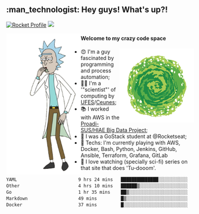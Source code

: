 
<h2> :man_technologist: Hey guys! What's up?!</h2>
                                                                         
[![Rocket Profile](https://img.shields.io/static/v1?label=Rocketseat&message=Profile&colorA=purple&color=black&logo=Rocket&logoColor=white)](https://app.rocketseat.com.br/me/elyabe)
<a href="https://www.linkedin.com/in/elyabe/"><img src="https://img.shields.io/badge/LinkedIn-informational?logo=linkedin"/></a>

<img align='left' src="https://raw.githubusercontent.com/Elyabe/Elyabe/master/images/rick-dancing.gif" width='200'>

                       
#### Welcome to my crazy code space 
<img align='right' src="https://raw.githubusercontent.com/Elyabe/elyabe/master/images/portal-3.gif" width='200'>

- :heart_eyes: I'm a guy fascinated by programming and process automation; 
- :office_worker: I'm a '"scientist"' of computing by [UFES](http://ufes.br)/[Ceunes](http://ceunes.ufes.br);
- :books: I worked with AWS in the [Proadi-SUS/HIAE Big Data Project](https://www.einstein.br/responsabilidade-social/atuacao-com-o-ministerio-da-saude/proadi-sus);
- :rocket: I was a GoStack student at @Rocketseat;
- :green_heart: Techs: I'm currently playing with AWS, Docker, Bash, Python, Jenkins, GitHub, Ansible, Terraform, Grafana, GitLab
- :movie_camera: I love watching (specially sci-fi) series on that site that does 'Tu-dooom'.

<!--START_SECTION:waka-->

```txt
YAML                       9 hrs 24 mins   ██████████████░░░░░░░░░░░   55.73 %
Other                      4 hrs 10 mins   ██████▒░░░░░░░░░░░░░░░░░░   24.73 %
Go                         1 hr 35 mins    ██▒░░░░░░░░░░░░░░░░░░░░░░   09.47 %
Markdown                   49 mins         █▒░░░░░░░░░░░░░░░░░░░░░░░   04.91 %
Docker                     37 mins         █░░░░░░░░░░░░░░░░░░░░░░░░   03.67 %
```

<!--END_SECTION:waka-->
